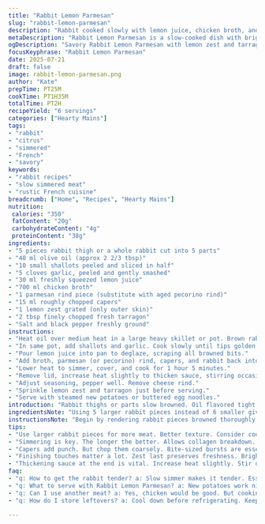 ```yaml
---
title: "Rabbit Lemon Parmesan"
slug: "rabbit-lemon-parmesan"
description: "Rabbit cooked slowly with lemon juice, chicken broth, and aged parmesan rind. Garlic and shallots start the base. Capers add pop. Reduced sauce thickened with time, finished off with fresh lemon zest and chives. Serve with steamed potatoes or egg noodles. Rustic, bright, and savory protein dish from slow simmering."
metaDescription: "Rabbit Lemon Parmesan is a slow-cooked dish with bright flavors. Lemon and capers make it savory, perfect for protein lovers."
ogDescription: "Savory Rabbit Lemon Parmesan with lemon zest and tarragon, perfect over potatoes or noodles. A rustic French dish with depth and brightness."
focusKeyphrase: "Rabbit Lemon Parmesan"
date: 2025-07-21
draft: false
image: rabbit-lemon-parmesan.png
author: "Kate"
prepTime: PT25M
cookTime: PT1H35M
totalTime: PT2H
recipeYield: "6 servings"
categories: ["Hearty Mains"]
tags:
- "rabbit"
- "citrus"
- "simmered"
- "French"
- "savory"
keywords:
- "rabbit recipes"
- "slow simmered meat"
- "rustic French cuisine"
breadcrumb: ["Home", "Recipes", "Hearty Mains"]
nutrition: 
 calories: "350"
 fatContent: "20g"
 carbohydrateContent: "4g"
 proteinContent: "38g"
ingredients:
- "5 pieces rabbit thigh or a whole rabbit cut into 5 parts"
- "40 ml olive oil (approx 2 2/3 tbsp)"
- "10 small shallots peeled and sliced in half"
- "5 cloves garlic, peeled and gently smashed"
- "30 ml freshly squeezed lemon juice"
- "700 ml chicken broth"
- "1 parmesan rind piece (substitute with aged pecorino rind)"
- "15 ml roughly chopped capers"
- "1 lemon zest grated (only outer skin)"
- "2 tbsp finely chopped fresh tarragon"
- "Salt and black pepper freshly ground"
instructions:
- "Heat oil over medium heat in a large heavy skillet or pot. Brown rabbit pieces evenly on all sides. Remove and set aside."
- "In same pot, add shallots and garlic. Cook slowly until tips golden but not burnt. Season with salt and pepper."
- "Pour lemon juice into pan to deglaze, scraping all browned bits."
- "Add broth, parmesan (or pecorino) rind, capers, and rabbit back into pot. Bring to boil."
- "Lower heat to simmer, cover, and cook for 1 hour 5 minutes."
- "Remove lid, increase heat slightly to thicken sauce, stirring occasionally, for about 15 to 25 minutes until sauce halves."
- "Adjust seasoning, pepper well. Remove cheese rind."
- "Sprinkle lemon zest and tarragon just before serving."
- "Serve with steamed new potatoes or buttered egg noodles."
introduction: "Rabbit thighs or parts slow browned. Oil flavored tight with garlic and shallots browned gently. Citrus punch with lemon juice sharp on the palette. Aged hard cheese rind gives subtle depth, dissolved slowly in hot broth. Capers chunky, bitey dots through the sauce. Simmer for nearly 2 hours total. Thickened sauce clings. Fresh tarragon swapped in, brighter herb in place of usual chives. Lemon zest finishes, sharp and clean. Starchy sides soak up sauce—potatoes or noodles. Rustic French vibes—but with a twist. Pecorino rind thrown in adds saltier punch, milder dairy flavor. Simple protein. Lots of layers through slow cooking. Easy to break down, easy to chew. Sharp, savory, bright notes throughout."
ingredientsNote: "Using 5 larger rabbit pieces instead of 6 smaller gives more meat and slightly longer cooking for tenderness. Olive oil quantity reduced slightly — enough for browning without excess. Replaced parmigiano reggiano rind with aged pecorino rind for a nuttier saltiness that dissolves uniquely in broth, adjusting subtle flavor. Tarragon chosen over chives for herbal twist — it uplifts citrus notes without overpowering. Capers chopped coarse for bursts of piquancy. Lemon zest reserved for final garnish to preserve fresh aroma. Garlic cloves softened by light crushing, not minced — to release but not overpower. Should balance salty-savory-bright flavor layers that develop during slow simmer."
instructionsNote: "Begin by rendering rabbit pieces browned thoroughly to develop fond. Remove to keep crisp edges. Slowly cook shallots and garlic until just color deepens — key for sweet base without bitterness. Deglaze always with fresh lemon juice for acidic lift early on. Crucial to add cheese rind early to melt flavors gradually into broth during long simmering. Simmer covered just over an hour to break down meat collagen into tender bite. Then remove lid, increase heat to reduce liquid, concentrating flavors into a glossy, rich sauce. Stir often, check thickness. Final seasoning tweak is important — caper salt and pepper balance. Lemon zest and chopped tarragon added last to keep brightness fragrant, never cooked down. Serve immediately with neutral starchy side to catch sauce, prevent it drying. Timing varies by rabbit size. Watch melt of rind pieces during cooking, remove before serving. Sauce should coat rabbit well, thickened but not dry."
tips:
- "Use larger rabbit pieces for more meat. Better texture. Consider cooking longer for tenderness. Keep watch as time matters. Chicken broth enhances flavor. Flavor deepens over those hours."
- "Simmering is key. The longer the better. Allows collagen breakdown. Results in that tender meat. Garlic can overpower if minced. Gentle smash, chunks work well. Releases flavor without excess."
- "Capers add punch. But chop them coarsely. Bite-sized bursts are essential. Holds their character without mushy bits. Use aged pecorino rind. Melts uniquely into broth. Adds depth to sauce nicely."
- "Finishing touches matter a lot. Zest last preserves freshness. Brightness at end. Tarragon instead of chives to uplift. Unique twist on classic. Balance salty and bright continually."
- "Thickening sauce at the end is vital. Increase heat slightly. Stir often to monitor. Check thickness regularly. Should coat rabbit well. Not dry but glossy."
faq:
- "q: How to get the rabbit tender? a: Slow simmer makes it tender. Essential for breaking down collagen. Keep it covered for most part. Watch for time. Adjust with size of pieces."
- "q: What to serve with Rabbit Lemon Parmesan? a: New potatoes work nicely. Absorb sauce perfectly. Egg noodles also great. Both will complement flavors. Avoid heavy sides though."
- "q: Can I use another meat? a: Yes, chicken would be good. But cooking time may vary. Consider adjusting broth amount. Flavor wins with rabbit here, similar results."
- "q: How do I store leftovers? a: Cool down before refrigerating. Keep in airtight container. Can use within three days. Reheat gently to preserve sauce. Consider adding broth while reheating."

---
```

